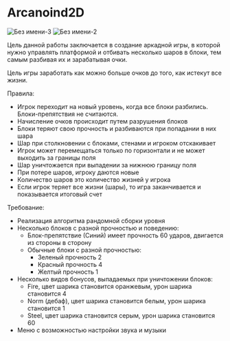 # Arcanoind2D

![Без имени-3](https://github.com/user-attachments/assets/82593ccd-700b-4ba6-a268-206cedc83895)
![Без имени-2](https://github.com/user-attachments/assets/fdf5df3a-9ee5-4575-8480-7e211d48dd79)


Цель данной работы заключается в создание аркадной игры, в которой нужно управлять платформой и отбивать несколько шаров в блоки, тем самым разбивая их и зарабатывая очки.

Цель игры заработать как можно больше очков до того, как истекут все жизни. 


Правила:
+ Игрок переходит на новый уровень, когда все блоки разбились. Блоки-препятствия не считаются.
+ Начисление очков происходит путем разрушения блоков
+ Блоки теряют свою прочность и разбиваются при попадании в них шара
+ Шар при столкновении с блоками, стенами и игроком отскакивает
+ Игрок может перемещаться только по горизонтали и не может выходить за границы поля
+ Шар уничтожается при выпадении за нижнюю границу поля
+ При потере шаров, игроку даются новые 
+ Количество шаров это количество жизней у игрока
+ Если игрок теряет все жизни (шары), то игра заканчивается и показывается итоговый счет

Требование:
+ Реализация алгоритма рандомной сборки уровня
+ Несколько блоков с разной прочностью и поведению:
  + Блок-препятствие (Синий) имеет прочность 60 ударов, двигается из стороны в сторону
  + Обычные блоки с разной прочностью:
    + Зеленый прочность 2
    + Красный прочность 4
    + Желтый прочность 1
+ Несколько видов бонусов, выпадаемых при уничтожении блоков:
  + Fire, цвет шарика становится оранжевым, урон шарика становится 4
  + Norm (дебаф), цвет шарика становится белым, урон шарика становится 1
  + Steel, цвет шарика становится серым, урон шарика становится 60
+ Меню с возможностью настройки звука и музыки
